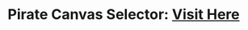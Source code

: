 # Pirate Canvas Selector: <a target="_blank" href="https://danielle-higgins.github.io/pirate-canvas-selector/">Visit Here</a>
